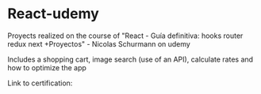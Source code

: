 # React-udemy
Proyects realized on the course of "React - Guía definitiva: hooks router redux next +Proyectos" - Nicolas Schurmann on udemy

Includes a shopping cart, image search (use of an API), calculate rates and how to optimize the app

Link to certification:
